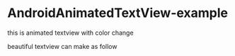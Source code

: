 # AndroidAnimatedTextView-example
this is animated textview with color change

beautiful textview can make as follow
